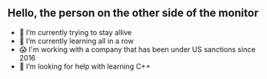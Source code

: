 ## Hello, the person on the other side of the monitor


- 🔭 I’m currently trying to stay allive
- 🌱 I’m currently learning all in a row
- 😱 I'm  working with a company that has been under US sanctions since 2016
- 🤔 I’m looking for help with learning C++
  
      

<!-- <div align="center">
  <img src="" width="600" height="300"/>
</div>
<!--
**DonBiton/DonBiton** is a ✨ _special_ ✨ repository because its `README.md` (this file) appears on your GitHub profile.

Here are some ideas to get you started:

- 🔭 I’m currently working on ...
- 🌱 I’m currently learning ...
- 👯 I’m looking to collaborate on ...
- 🤔 I’m looking for help with ...
- 💬 Ask me about ...
- 📫 How to reach me: ...
- 😄 Pronouns: ...
- ⚡ Fun fact: ...
--!>
